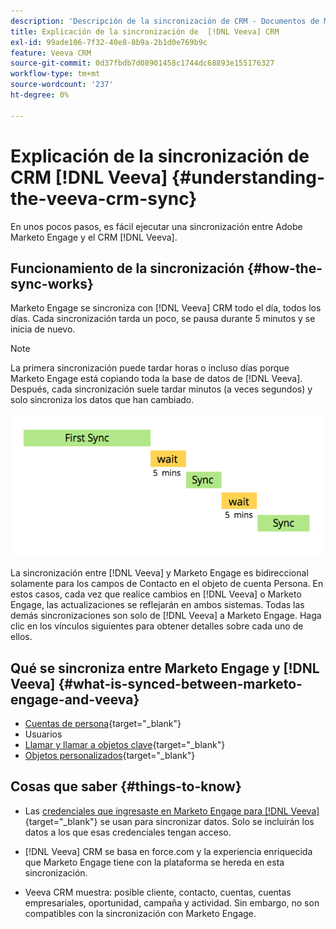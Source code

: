 ```yaml
---
description: 'Descripción de la sincronización de CRM - Documentos de Marketo - Documentación del producto [!DNL Veeva] '
title: Explicación de la sincronización de  [!DNL Veeva] CRM
exl-id: 99ade106-7f32-40e8-8b9a-2b1d0e769b9c
feature: Veeva CRM
source-git-commit: 0d37fbdb7d08901458c1744dc68893e155176327
workflow-type: tm+mt
source-wordcount: '237'
ht-degree: 0%

---
```


# Explicación de la sincronización de CRM [!DNL Veeva] {#understanding-the-veeva-crm-sync}

En unos pocos pasos, es fácil ejecutar una sincronización entre Adobe Marketo Engage y el CRM [!DNL Veeva].

## Funcionamiento de la sincronización {#how-the-sync-works}

Marketo Engage se sincroniza con [!DNL Veeva] CRM todo el día, todos los días. Cada sincronización tarda un poco, se pausa durante 5 minutos y se inicia de nuevo.

>[!NOTE]
>
>La primera sincronización puede tardar horas o incluso días porque Marketo Engage está copiando toda la base de datos de [!DNL Veeva]. Después, cada sincronización suele tardar minutos (a veces segundos) y solo sincroniza los datos que han cambiado.

![](assets/understanding-the-veeva-sync-1.png)

La sincronización entre [!DNL Veeva] y Marketo Engage es bidireccional solamente para los campos de Contacto en el objeto de cuenta Persona. En estos casos, cada vez que realice cambios en [!DNL Veeva] o Marketo Engage, las actualizaciones se reflejarán en ambos sistemas. Todas las demás sincronizaciones son solo de [!DNL Veeva] a Marketo Engage. Haga clic en los vínculos siguientes para obtener detalles sobre cada uno de ellos.

## Qué se sincroniza entre Marketo Engage y [!DNL Veeva] {#what-is-synced-between-marketo-engage-and-veeva}

* [Cuentas de persona](/help/marketo/product-docs/crm-sync/veeva-crm-sync/sync-details/person-account-sync-faq.md){target="_blank"}
* Usuarios
* [Llamar y llamar a objetos clave](/help/marketo/product-docs/crm-sync/veeva-crm-sync/sync-details/syncing-call-and-call-key-messages.md){target="_blank"}
* [Objetos personalizados](/help/marketo/product-docs/crm-sync/veeva-crm-sync/sync-details/custom-object-sync.md){target="_blank"}

## Cosas que saber {#things-to-know}

* Las [credenciales que ingresaste en Marketo Engage para [!DNL Veeva]](/help/marketo/product-docs/crm-sync/salesforce-sync/setup/enterprise-unlimited-edition/step-2-of-3-create-a-salesforce-user-for-marketo-enterprise-unlimited.md){target="_blank"} se usan para sincronizar datos. Solo se incluirán los datos a los que esas credenciales tengan acceso.

* [!DNL Veeva] CRM se basa en force.com y la experiencia enriquecida que Marketo Engage tiene con la plataforma se hereda en esta sincronización.

* Veeva CRM muestra: posible cliente, contacto, cuentas, cuentas empresariales, oportunidad, campaña y actividad. Sin embargo, no son compatibles con la sincronización con Marketo Engage.
